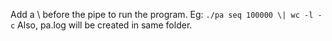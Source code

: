 Add a \ before the pipe to run the program. 
Eg:  `./pa seq 100000 \| wc -l -c`
Also, pa.log will be created in same folder.
